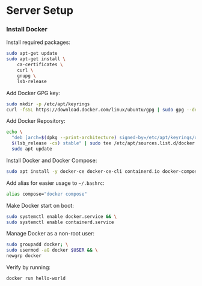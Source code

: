 # Server Setup

### Install Docker
Install required packages:
```bash
sudo apt-get update
sudo apt-get install \
    ca-certificates \
    curl \
    gnupg \
    lsb-release
```

Add Docker GPG key:
```bash
sudo mkdir -p /etc/apt/keyrings
curl -fsSL https://download.docker.com/linux/ubuntu/gpg | sudo gpg --dearmor -o /etc/apt/keyrings/docker.gpg
```

Add Docker Repository:
```bash
echo \
  "deb [arch=$(dpkg --print-architecture) signed-by=/etc/apt/keyrings/docker.gpg] https://download.docker.com/linux/ubuntu \
  $(lsb_release -cs) stable" | sudo tee /etc/apt/sources.list.d/docker.list > /dev/null
  sudo apt update
```

Install Docker and Docker Compose:
```bash
sudo apt install -y docker-ce docker-ce-cli containerd.io docker-compose-plugin
```

Add alias for easier usage to `~/.bashrc`:
```bash
alias compose="docker compose"
```

Make Docker start on boot:
```bash
sudo systemctl enable docker.service && \
sudo systemctl enable containerd.service
```

Manage Docker as a non-root user:
```bash
sudo groupadd docker; \
sudo usermod -aG docker $USER && \
newgrp docker
```
Verify by running:
```bash
docker run hello-world
```
